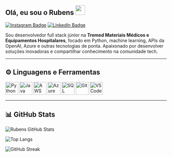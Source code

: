 ## Olá, eu sou o Rubens <img src="https://raw.githubusercontent.com/MartinHeinz/MartinHeinz/master/wave.gif" width="30px">

[![Instagram Badge](https://img.shields.io/badge/-Instagram-E4405F?style=flat-square&logo=Instagram&logoColor=white&link=https://www.instagram.com/___rubensoliveira)](https://www.instagram.com/___rubensoliveira)
[![LinkedIn Badge](https://img.shields.io/badge/-LinkedIn-blue?style=flat-square&logo=Linkedin&logoColor=white&link=https://www.linkedin.com/in/rubensosantos/)](https://www.linkedin.com/in/rubensosantos/)

Sou desenvolvedor full stack júnior na **Tremed Materiais Médicos e Equipamentos Hospitalares**, focado em Python, machine learning, APIs da OpenAI, Azure e outras tecnologias de ponta. Apaixonado por desenvolver soluções inovadoras e compartilhar conhecimento na comunidade tech.

---

## ⚙️ Linguagens e Ferramentas

<p align="left">
  <img src="https://cdn.jsdelivr.net/gh/devicons/devicon/icons/python/python-original.svg" alt="Python" width="40" height="40"/>
  <img src="https://cdn.jsdelivr.net/gh/devicons/devicon/icons/java/java-original.svg" alt="Java" width="40" height="40"/>
  <img src="https://cdn.jsdelivr.net/gh/devicons/devicon/icons/amazonwebservices/amazonwebservices-original.svg" alt="AWS" width="40" height="40"/>
  <img src="https://cdn.jsdelivr.net/gh/devicons/devicon/icons/azure/azure-original.svg" alt="Azure" width="40" height="40"/>
  <img src="https://cdn.jsdelivr.net/gh/devicons/devicon/icons/postgresql/postgresql-original.svg" alt="SQL" width="40" height="40"/>
  <img src="https://cdn.jsdelivr.net/gh/devicons/devicon/icons/git/git-original.svg" alt="Git" width="40" height="40"/>
  <img src="https://cdn.jsdelivr.net/gh/devicons/devicon/icons/vscode/vscode-original.svg" alt="VSCode" width="40" height="40"/>
</p>

---

## 📊 GitHub Stats

![Rubens GitHub Stats](https://github-readme-stats.vercel.app/api?username=BytesAndTracks&show_icons=true&theme=radical)

![Top Langs](https://github-readme-stats.vercel.app/api/top-langs/?username=BytesAndTracks&layout=compact&theme=radical)

![GitHub Streak](https://github-readme-streak-stats.herokuapp.com/?user=BytesAndTracks&theme=dark)
